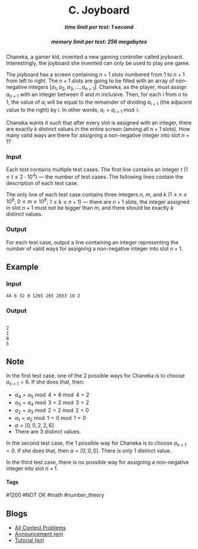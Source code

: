 <h1 style='text-align: center;'> C. Joyboard</h1>

<h5 style='text-align: center;'>time limit per test: 1 second</h5>
<h5 style='text-align: center;'>memory limit per test: 256 megabytes</h5>

Chaneka, a gamer kid, invented a new gaming controller called joyboard. Interestingly, the joyboard she invented can only be used to play one game.

The joyboard has a screen containing $n+1$ slots numbered from $1$ to $n+1$ from left to right. The $n+1$ slots are going to be filled with an array of non-negative integers $[a_1,a_2,a_3,\ldots,a_{n+1}]$. Chaneka, as the player, must assign $a_{n+1}$ with an integer between $0$ and $m$ inclusive. Then, for each $i$ from $n$ to $1$, the value of $a_i$ will be equal to the remainder of dividing $a_{i+1}$ (the adjacent value to the right) by $i$. In other words, $a_i = a_{i + 1} \bmod i$.

Chaneka wants it such that after every slot is assigned with an integer, there are exactly $k$ distinct values in the entire screen (among all $n+1$ slots). How many valid ways are there for assigning a non-negative integer into slot $n+1$?

### Input

Each test contains multiple test cases. The first line contains an integer $t$ ($1 \leq t \leq 2\cdot10^4$) — the number of test cases. The following lines contain the description of each test case.

The only line of each test case contains three integers $n$, $m$, and $k$ ($1 \leq n \leq 10^9$; $0 \leq m \leq 10^9$; $1 \leq k \leq n+1$) — there are $n+1$ slots, the integer assigned in slot $n+1$ must not be bigger than $m$, and there should be exactly $k$ distinct values.

### Output

For each test case, output a line containing an integer representing the number of valid ways for assigning a non-negative integer into slot $n+1$.

## Example

### Input


```text
44 6 32 0 1265 265 2653 10 2
```
### Output

```text

2
1
0
5

```
## Note

In the first test case, one of the $2$ possible ways for Chaneka is to choose $a_{n+1}=6$. If she does that, then: 

* $a_4=a_5\bmod 4=6\bmod 4=2$
* $a_3=a_4\bmod 3=2\bmod 3=2$
* $a_2=a_3\bmod 2=2\bmod 2=0$
* $a_1=a_2\bmod 1=0\bmod 1=0$
* $a = [0, 0, 2, 2, 6]$
* There are $3$ distinct values.

In the second test case, the $1$ possible way for Chaneka is to choose $a_{n+1}=0$. If she does that, then $a = [0, 0, 0]$. There is only $1$ distinct value.

In the third test case, there is no possible way for assigning a non-negative integer into slot $n+1$.



#### Tags 

#1200 #NOT OK #math #number_theory 

## Blogs
- [All Contest Problems](../Codeforces_Round_902_(Div._2,_based_on_COMPFEST_15_-_Final_Round).md)
- [Announcement (en)](../blogs/Announcement_(en).md)
- [Tutorial (en)](../blogs/Tutorial_(en).md)
